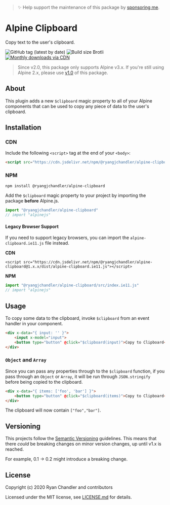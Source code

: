 > ✨ Help support the maintenance of this package by [sponsoring me](https://github.com/sponsors/ryangjchandler).

# Alpine Clipboard

Copy text to the user's clipboard.

![GitHub tag (latest by date)](https://img.shields.io/github/v/tag/ryangjchandler/alpine-clipboard?label=version&style=flat-square)
![Build size Brotli](https://img.badgesize.io/ryangjchandler/alpine-clipboard/master/dist/alpine-clipboard.js.svg?compression=gzip&style=flat-square&color=green)
[![Monthly downloads via CDN](https://data.jsdelivr.com/v1/package/npm/@ryangjchandler/alpine-clipboard/badge)](https://www.jsdelivr.com/package/npm/@ryangjchandler/alpine-clipboard)

> Since v2.0, this package only supports Alpine v3.x. If you're still using Alpine 2.x, please use [v1.0](https://github.com/ryangjchandler/alpine-clipboard/tree/v1.0.0) of this package.
## About

This plugin adds a new `$clipboard` magic property to all of your Alpine components that can be used to copy any piece of data to the user's clipboard.

## Installation

### CDN

Include the following `<script>` tag at the end of your `<body>`:

```html
<script src="https://cdn.jsdelivr.net/npm/@ryangjchandler/alpine-clipboard@1.x.x/dist/alpine-clipboard.js"></script>
```

### NPM

```bash
npm install @ryangjchandler/alpine-clipboard
```

Add the `$clipboard` magic property to your project by importing the package **before** Alpine.js.

```js
import "@ryangjchandler/alpine-clipboard"
// import "alpinejs"
```

#### Legacy Browser Support

If you need to support legacy browsers, you can import the `alpine-clipboard.ie11.js` file instead.

**CDN**

```
<script src="https://cdn.jsdelivr.net/npm/@ryangjchandler/alpine-clipboard@1.x.x/dist/alpine-clipboard.ie11.js"></script>
```

**NPM**

```js
import "@ryangjchandler/alpine-clipboard/src/index.ie11.js"
// import "alpinejs"
```

## Usage

To copy some data to the clipboard, invoke `$clipboard` from an event handler in your component.

```html
<div x-data="{ input: '' }">
    <input x-model="input">
    <button type="button" @click="$clipboard(input)">Copy to Clipboard</button>
</div>
```

### `Object` and `Array`

Since you can pass any properties through to the `$clipboard` function, if you pass through an `Object` or `Array`, it will be run through `JSON.stringify` before being copied to the clipboard.

```html
<div x-data="{ items: ['foo', 'bar'] }">
    <button type="button" @click="$clipboard(items)">Copy to Clipboard</button>
</div>
```

The clipboard will now contain `["foo","bar"]`.

## Versioning

This projects follow the [Semantic Versioning](https://semver.org/) guidelines. This means that there *could* be breaking changes on minor version changes, up until v1.x is reached.

For example, 0.1 -> 0.2 might introduce a breaking change.

## License

Copyright (c) 2020 Ryan Chandler and contributors

Licensed under the MIT license, see [LICENSE.md](LICENSE.md) for details.
